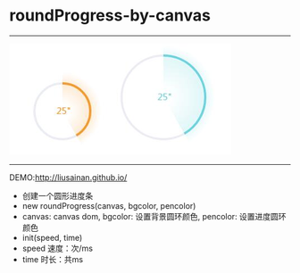 # roundProgress-by-canvas
---
![](roundprogress.jpg)

---
DEMO:<http://liusainan.github.io/>
* 创建一个圆形进度条
* new roundProgress(canvas, bgcolor, pencolor)
* canvas: canvas dom, bgcolor: 设置背景圆环颜色, pencolor: 设置进度圆环颜色
* init(speed, time)
* speed 速度：次/ms
* time 时长：共ms